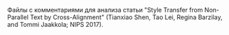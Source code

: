 Файлы с комментариями для анализа статьи "Style Transfer from Non-Parallel Text by Cross-Alignment" (Tianxiao Shen, Tao Lei, Regina Barzilay, and Tommi Jaakkola; NIPS 2017).
